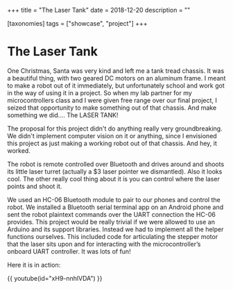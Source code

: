 +++
title = "The Laser Tank"
date = 2018-12-20
description = ""

[taxonomies]
tags = ["showcase", "project"]
+++

# The Laser Tank

One Christmas, Santa was very kind and left me a tank tread chassis. It was a beautiful thing, with two geared DC motors on an aluminum frame. I meant to make a robot out of it immediately, but unfortunately school and work got in the way of using it in a project. So when my lab partner for my microcontrollers class and I were given free range over our final project, I seized that opportunity to make something out of that chassis. And make something we did…. The LASER TANK!

The proposal for this project didn't do anything really very groundbreaking. We didn't implement computer vision on it or anything, since I envisioned this project as just making a working robot out of that chassis. And hey, it worked.

The robot is remote controlled over Bluetooth and drives around and shoots its little laser turret (actually a $3 laser pointer we dismantled). Also it looks cool. The other really cool thing about it is you can control where the laser points and shoot it.

We used an HC-06 Bluetooth module to pair to our phones and control the robot. We installed a Bluetooth serial terminal app on an Android phone and sent the robot plaintext commands over the UART connection the HC-06 provides. This project would be really trivial if we were allowed to use an Arduino and its support libraries. Instead we had to implement all the helper functions ourselves. This included code for articulating the stepper motor that the laser sits upon and for interacting with the microcontroller’s onboard UART controller. It was lots of fun!

Here it is in action:

{{ youtube(id="xH9-nnhlVDA") }}
